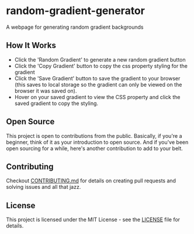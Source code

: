 # random-gradient-generator
A webpage for generating random gradient backgrounds

## How It Works
- Click the 'Random Gradient' to generate a new random gradient button
- Click the 'Copy Gradient' button to copy the css property styling for the gradient
- Click the 'Save Gradient' button to save the gradient to your browser (this saves to local storage so the gradient can only be viewed on the browser it was saved on).
- Hover on your saved gradient to view the CSS property and click the saved gradient to copy the styling.

## Open Source
This project is open to contributions from the public. 
Basically, if you're a beginner, think of it as your introduction to open source. 
And if you've been open sourcing for a while, here's another contribution to add to your belt.

## Contributing
Checkout [CONTRIBUTING.md](.github/CONTRIBUTING.md) for details on creating pull requests and solving issues and all that jazz.

## License
This project is licensed under the MIT License - see the [LICENSE](LICENSE) file for details.
